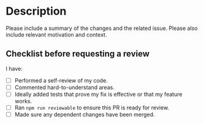 # Description

Please include a summary of the changes and the related issue. Please also include relevant motivation and context.

## Checklist before requesting a review

I have:

- [ ] Performed a self-review of my code.
- [ ] Commented hard-to-understand areas.
- [ ] Ideally added tests that prove my fix is effective or that my feature works.
- [ ] Ran `npm run reviewable` to ensure this PR is ready for review.
- [ ] Made sure any dependent changes have been merged.
